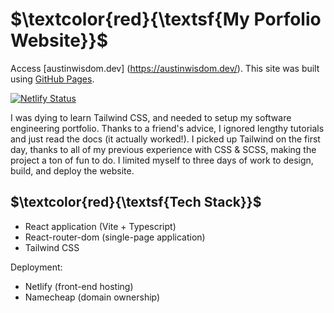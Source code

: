 # $\textcolor{red}{\textsf{My Porfolio Website}}$

Access [austinwisdom.dev] (https://austinwisdom.dev/).
This site was built using [GitHub Pages](https://pages.github.com/).

[![Netlify Status](https://api.netlify.com/api/v1/badges/f66a4cbd-d8b2-40b1-8462-6663b995b28b/deploy-status)](https://app.netlify.com/sites/phenomenal-stroopwafel-951f22/deploys)

I was dying to learn Tailwind CSS, and needed to setup my software engineering portfolio. Thanks to a friend's advice, I ignored lengthy tutorials and just read the docs (it actually worked!).
I picked up Tailwind on the first day, thanks to all of my previous experience with CSS & SCSS, making the project a ton of fun to do. 
I limited myself to three days of work to design, build, and deploy the website.

## $\textcolor{red}{\textsf{Tech Stack}}$

- React application (Vite + Typescript)
- React-router-dom (single-page application)
- Tailwind CSS

Deployment:
- Netlify (front-end hosting)
- Namecheap (domain ownership)
